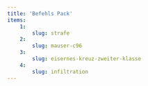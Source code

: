 ```yaml
---
title: 'Befehls Pack'
items:
    1:
        slug: strafe
    2:
        slug: mauser-c96
    3:
        slug: eisernes-kreuz-zweiter-klasse
    4:
        slug: infiltration
---
```

